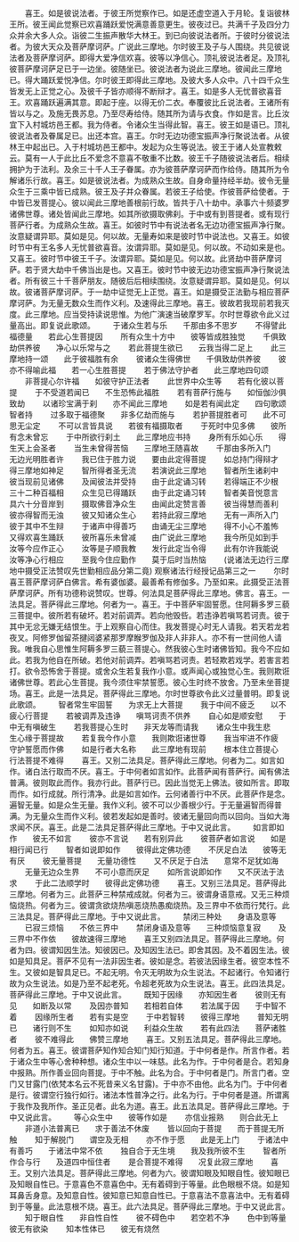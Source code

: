 <!-- { "loadSidebar": true } -->
　　喜王。如是彼说法者。于彼王所觉察作已。如是还虚空道入于月轮。复诣彼林王所。彼王闻此觉察已欢喜踊跃爱悦满意善意更生。彼夜过已。共满千子及四分力众并余大多人众。诣彼二生振声散华大林王。到已向彼说法者所。于彼时分彼说法者。为彼大天众及菩萨摩诃萨。广说此三摩地。尔时彼王及子与人围绕。共见彼说法者及菩萨摩诃萨。即得大爱净信欢喜。彼等以净信心。顶礼彼说法者足。及顶礼彼菩萨摩诃萨足已于一边坐。彼随坐已。彼说法者为说此三摩地。彼闻此三摩地已。得大踊跃爱悦净信。尔时彼王即得此三摩地。及彼大多人众中。八十四千众生皆发无上正觉之心。及彼千子皆亦顺得不断辩才。喜王。如是多人无忧普欲喜音王。欢喜踊跃遍满其意。即起于座。以得无价二衣。奉覆彼比丘说法者。王诸所有皆以与之。及施无畏苏息。乃至尽寿给侍。随其所为请与衣食。作如是言。比丘汝宜下入村城坊邑王都。我为侍者。令诸众生当得此智。喜王。彼王如是语已。顶礼彼说法者及眷属足已。出还本宫。喜王。尔时无边功德宝振声净行聚说法者。从彼林王中起出已。入于村城坊邑王都中。发起为众生等说法。彼王于诸人处宣教敕云。莫有一人于此比丘不爱念不意喜不敬重不比数。彼王千子随彼说法者后。相续拥护为于法利。及余三十千人王子眷属。亦为彼菩萨摩诃萨而作给侍。随其所为令解诸乐行故。喜王。如是彼说法者。为成熟众生故。自身命量持经半劫。彼令无量众生于三乘中皆已成熟。彼王及子并众眷属。若彼王子给使。作彼菩萨给使者。于中皆已发菩提心。彼以闻此三摩地善根前行故。皆共于八十劫中。承事六十频婆罗诸佛世尊。诸处皆闻此三摩地。如其所欲摄取佛刹。于中或有到菩提者。或有现行菩萨行者。为成熟众生故。喜王。如彼时节中有说法者名无边功德宝振声净行聚。汝意疑谓异耶。莫如是见。何以故。无量寿如来是彼时节中说法也。又喜王。如彼时节中有王名多人无忧普欲喜音。汝谓异耶。莫如是见。何以故。不动如来是也。又喜王。彼时节中彼王千子。汝谓异耶。莫如是见。何以故。此贤劫中菩萨摩诃萨。若于贤大劫中千佛当出是也。又喜王。彼时节中彼无边功德宝振声净行聚说法者。所有彼三十千菩萨朋友。随彼后后相续围绕。汝意疑谓异耶。莫如是见。何以故。彼诸菩萨摩诃萨。于一劫中证觉无上正觉。喜王。如是摄受正法勤与相应菩萨摩诃萨。为无量无数众生而作义利。及速得此三摩地。喜王。彼故若我现前若我灭度。此三摩地。应当受持读说思惟。为他广演速当破摩罗军。尔时世尊欲令此义过量高出。即复说此歌颂。
　　于诸众生若与乐　　千那由多不思岁
　　不得譬此福德量　　若此心生菩提因
　　所有众生十方中　　彼等皆成胜独觉
　　千俱致劫供养彼　　净心以乐常与之
　　若此菩提生欲已　　云我当得二足上
　　此三摩地持一颂　　此于彼福胜有余
　　彼诸众生得佛世　　千俱致劫供养彼
　　彼亦不得喻此福　　若一心生胜菩提
　　若于佛法守护者　　此三摩地四句颂
　　非菩提心尔许福　　如彼守护正法者
　　此世界中众生等　　若有化彼以菩提
　　于不受道若闻已　　不生恐怖此福胜
　　若有菩萨行施与　　如恒伽沙俱致劫
　　以诸珍宝满于刹　　亦不闻此三摩地
　　如是若有闻此定　　四句歌颂智者持
　　过多取于福德聚　　非多亿劫而施与
　　若护菩提胜者可　　此不可思无尘定
　　不可以言皆具说　　若彼有福摄取者
　　于死时中见多佛　　彼所有念未曾忘
　　于中所欲行刹土　　此三摩地应书持
　　身所有乐如心乐　　得生天上会圣者
　　当生未曾得苦恼　　三摩地王随喜故
　　千那由多所入门　　无边光明胜者许
　　我已住于胜力说　　要由此定得菩提
　　如总持门得辩才　　得三摩地如神足
　　智所得者圣无流　　若演说此三摩地
　　智者所生诸刹中　　彼当现前见诸佛
　　及闻彼法并受持　　由于此定诵习转
　　若得端正不少根　　三十二种百福相
　　众生见已得踊跃　　由于此定诵习转
　　智者美音悦意言　　具六十分音岸到
　　摄取佛音净众生　　由闻此定赞言善
　　彼当得慧而善利　　彼亦得智而无浊
　　彼又知诸众生心　　若持此寂三摩地
　　无有一声所入门　　彼于其中不生辩
　　于诸声中得善巧　　由诵无尘三摩地
　　得不小心不羞怖　　又得欢喜生踊跃
　　彼所喜乐未曾减　　由广说此三摩地
　　我今所见如到手　　汝等今应作正心
　　汝等是子顺我教　　发行此定当令得
　　此有尔许我能说　　汝等净心行相应
　　至我今住应勤作　　莫于后时当热恼
　　(说诸法无边行三摩地中摄受正法赞叹先世勤相应品分第二竟)
观察诸法行经授记品第三之一
　　尔时喜王菩萨摩诃萨白佛言。希有婆伽婆。最善希有修伽多。乃至如来。此摄受正法菩萨摩诃萨。所有功德称说赞叹。世尊。何法具足菩萨得此三摩地。佛言。喜王。一法具足。菩萨得此三摩地。何者为一。喜王。于中菩萨牢固誓愿。住阿耨多罗三藐三菩提中。彼所若有破坏。若对前调弄。若向他毁呰。若违诤若嗔骂若诃责。彼于其中无忿无嫌无结恨生。于上观察自心而住。我发菩提心时无人请我。若天若龙若夜叉。阿修罗伽留茶揵闼婆紧那罗摩睺罗伽及非人非非人。亦不有一世间他人请我。唯我自心思惟生阿耨多罗三藐三菩提心。然我彼心生时诸佛皆知。我今不应如此。若我为他自在所破。若他对前调弄。若嗔骂若诃责。若轻欺若戏学。若害言若打。欲令恐怖舍于菩提。或舍众生若复我作小意。或声闻心或独觉心生。我则欺诳诸佛世尊。若此心生菩提。我今须住牢禁誓愿。彼心生时终不放舍。乃至未坐菩提场。喜王。此是一法具足。菩萨得此三摩地。尔时世尊欲令此义过量普明。即复说此歌颂。
　　智者常生牢固誓　　为求无上大菩提
　　我于中间不疲乏　　以不疲心行菩提
　　若被调弄及违诤　　嗔骂诃责不供养
　　自心如是顺安慰　　于中无有嗔破生
　　若我菩提心生时　　非天龙等而请我
　　诸众生中我生悲　　生心缘于菩提故
　　若复我今作小意　　我则欺诳诸世尊
　　我当牢进不作疲　　守护誓愿而作佛
　　如是行者大名称　　此三摩地有现前
　　根本住立菩提心　　行法菩提不难得
　　喜王。又别二法具足。菩萨得此三摩地。何者为二。如言如作。诸白法行取而不厌。喜王。于中何者如言如作。此菩萨闻有菩萨行。闻有佛法普满。彼则取此而作。我亦行此。菩萨行已。因此当觉无上佛法。彼如所言。即取而作。如行成就。所行清净。此是如言如作。云何诸善行中不厌。此菩萨作是念。遍智无量。如是众生无量。我作义利。彼不可以少善根少行。于无量遍智而得普满。为无量众生而作义利。彼若发起如是善时。彼诸无量回向而以回向。当如大海求闻不厌。喜王。此是二法具足菩萨得此三摩地。于中又说此言。
　　如言即如作　　彼无不如言
　　彼亦不言说　　若有别异此
　　彼菩萨者如言说　　如是相行闻已行
　　智者如说即如作　　彼得此定佛功德
　　不厌足白法　　彼等无有厌
　　彼无量菩提　　无量功德性
　　又不厌足于白法　　意常不足犹如海
　　无量无边众生界　　不可小意而厌足
　　如所言说即如作　　又不厌法于法求
　　于此二法顺学时　　彼得此定佛功德
　　喜王。又别三法具足。菩萨得此三摩地。何者为三。此菩萨三种禁戒成就。何者为三。彼谓身语意戒。又无三种烦恼烧热。何者为三。彼谓贪欲烧热嗔恶烧热愚痴烧热。及三界中不依而行梵行。此三法具足。菩萨得此三摩地。于中又说此言。
　　禁闭三种处　　身语及意等
　　已寂三烦恼　　不依三界中
　　禁闭身语及意等　　三种烦恼意复寂
　　及三界中不作依　　彼故速得三摩地
　　喜王又别四法具足。菩萨得此三摩地。何者为四。彼谓知因生法。知彼因已。及知因生法已。即舍其因。及不着因生法。彼如是知具足。菩萨不见有一法非因生者。彼如是念。若彼法因缘生者。彼空本性不生。又彼如是智具足已。不起无明。令灭无明故为众生说法。不起诸行。令知诸行故为众生说法。如是乃至不起老死。令超老死故为众生说法。喜王。此四法具足。菩萨得此三摩地。于中又说此言。
　　既知于因缘　　亦知因生者
　　彼则无有见　　如断及以常
　　及因亦普知　　若相若自体
　　若法属于因　　于中智不着
　　因缘所生者　　若有实是空
　　于中若智转　　彼得三摩地
　　普知无明已　　诸行则不生
　　如知亦如说　　利益众生故
　　若有此四法　　菩萨诸胜者
　　彼不难得此　　佛赞三摩地
　　喜王。又别五法具足。菩萨得此三摩地。何者为五。喜王。彼谓菩萨知作知合知门知行知道。于中何者是作。所言作者。若于诸众生中等心舍种种想。诸众生中以一味慈。此名为作。于中何者是合。若知身中报熟。所作善业回向菩提。于中不触。此名为合。于中何者是门。所言门者。空门又甘露门(依梵本名云不死昔来义名甘露)。于中亦不由他。此名为门。于中何者是行。彼谓空行独行如行。诸法本性普净之行。此名为行。于中何者是道。所谓离于我作及我所作。圣正见者。此名为道。喜王。此五法具足。菩萨得此三摩地。于中又说此言。
　　等心众生中　　彼等作如是
　　亦信业报熟　　则合此无上
　　非道小法普离已　　求于善法不休废
　　皆以回向于菩提　　而于菩提无所触
　　知于解脱门　　谓空及无相
　　亦不作于愿　　此是无上门
　　于诸法中有善巧　　于诸法中常不依
　　独自合于无生境　　我及我所彼不生
　　智者所作合与行　　及道四中恒住者
　　是合菩提不难得　　况复此寂三摩地
　　喜王。又别六法具足。菩萨得此三摩地。何者为六。彼谓知眼及知眼自性。彼知眼已及知眼自性已。于意喜色不意喜色中。无有着碍到于等量。此色眼根不烧。如是知耳鼻舌身意。及知意自性。彼知意已知意自性已。于意喜法不意喜法中。无有着碍到于等量。此法意根不烧。喜王。此六法具足。菩萨得此三摩地。于中又说此言。
　　知于眼自性　　非自性自性
　　彼不碍色中　　若空若不净
　　色中到等量　　彼无有欲染
　　知本性体已　　彼无有烧然
